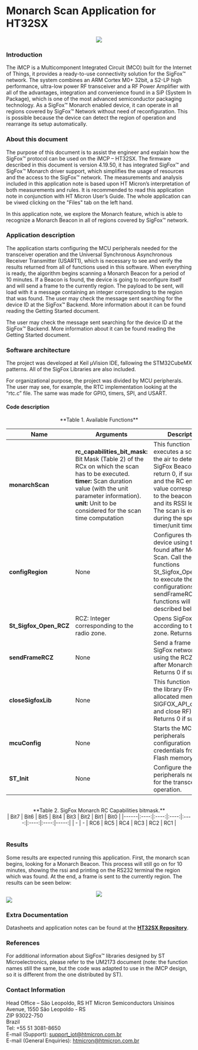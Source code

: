 # Monarch Scan Application for HT32SX 

<div align="center">
  <img src="https://encrypted-tbn0.gstatic.com/images?q=tbn:ANd9GcSesenrhZDRBpVRdUHpQ5ouT6wUTu0t0zaYtSI5GZqXJjGc2tor4Q&s">
</div>

### Introduction
The iMCP is a Multicomponent Integrated Circuit (MCO) built for the Internet of Things, it provides a ready-to-use connectivity solution for the SigFox™ network. 
The system combines an ARM Cortex M0+ 32bit, a S2-LP high performance, ultra-low power RF transceiver and a RF Power Amplifier with all of the advantages, integration and convenience found in a SiP (System In Package), which is one of the most advanced semiconductor packaging technology.
As a SigFox™ Monarch enabled device, it can operate in all regions covered by SigFox™ Network without need of reconfiguration. This is possible because the device can detect the region of operation and rearrange its setup automatically.

### About this document 
The purpose of this document is to assist the engineer and explain how the SigFox™ protocol can be used on the iMCP – HT32SX. The firmware described in this document is version 4.19.50, it has integrated SigFox™ and SigFox™ Monarch driver support, which simplifies the usage of resources and the access to the SigFox™ network. The measurements and analysis included in this application note is based upon HT Micron’s interpretation of both measurements and rules. It is recommended to read this application note in conjunction with HT Micron User’s Guide.
The whole application can be viwed clicking on the "Files" tab on the left hand.

In this application note, we explore the Monarch feature, which is able to recognize a Monarch Beacon in all of regions covered by SigFox™ network.

### Application description
The application starts configuring the MCU peripherals needed for the transceiver operation and the Universal Synchronous Asynchronous Receiver Transmitter (USART1), which is necessary to see and verify the results returned from all of functions used in this software. When everything is ready, the algorithm begins scanning a Monarch Beacon for a period of 10 minutes. If a Beacon is found, the device is going to reconfigure itself and will send a frame to the currently region. The payload to be sent, will load with it a message containing an integer corresponding to the region that was found. 
The user may check the message sent searching for the device ID at the SigFox™ Backend. More information about it can be found reading the Getting Started document.

The user may check the message sent searching for the device ID at the SigFox™ Backend. More information about it can be found reading the Getting Started document.

### Software architecture 
The project was developed at Keil µVision IDE, fallowing the STM32CubeMX patterns. All of the SigFox Libraries are also included.

For organizational purpose, the project was divided by MCU peripherals. The user may see, for example, the RTC implementation looking at the “rtc.c” file. The same was made for GPIO, timers, SPI, and USART.

#### Code description

<div align="center">
	**Table 1. Available Functions**
</div>

| Name | Arguments | Descripton | 
| --- | --- | --- |
| **monarchScan** | **rc_capabilities_bit_mask:**  Bit Mask (Table 2) of the RCx on which the scan has to be executed.<br/> **timer:** Scan duration value (with the unit parameter information). <br/> **unit:** Unit to be considered for the scan time computation | This function executes a scan of the air to detect a SigFox Beacon. It will return 0, if success and the RC enum value corresponding to the beacon found and its RSSI level. The scan is executed during the specific timer/unit time. |
| **configRegion** | None | Configures the device using the RCZ found after Monarch Scan. Call the functions St_Sigfox_Open_RCZ, to execute these configurations and sendFrameRCZ. Both functions will be described below. |
| **St_Sigfox_Open_RCZ** | RCZ: Integer corresponding to the radio zone. |  Opens SigFox Library according to the zone. Returns 0 if ok. |
| **sendFrameRCZ** | None | Send a frame to the SigFox network using the RCZ found after Monarch Scan. Returns 0 if success. |
| **closeSigfoxLib** | None | This function closes the library (Free the allocated memory of SIGFOX_API_open and close RF). Returns 0 if success. |
| **mcuConfig** | None | Starts the MCU peripherals configuration and get credentials from Flash memory. |
| **ST_Init** | None | Configure the MCU peripherals needed for the transceiver operation. |

<br/>

<div align="center">
	**Table 2. SigFox Monarch RC Capabilities bitmask.**
</div>

<div align="center">
	| Bit7 | Bit6 | Bit5 | Bit4 | Bit3 | Bit2 | Bit1 | Bit0 |
	|------|:----:|:----:|:----:|:----:|:----:|:----:|-----:|
	|   -  |   -  | RC6  | RC5  | RC4  | RC3  | RC2  |  RC1 |
</div>

<br/>

### Results
Some results are expected running this application. First, the monarch scan begins, looking for a Monarch Beacon. This process will still go on for 10 minutes, showing the rssi and printing on the RS232 terminal the region which was found. At the end, a frame is sent to the currently region. 
The results can be seen below:

<div align="center">
  <img src="https://www.googleapis.com/drive/v3/files/1Zk3hGocssoDgSSVlAkGDNPV6K7wrB6Dk?alt=media&key=AIzaSyCm-djN9v8CYvbkJ1YNUGdKxo0DrotYn74">
</div>

<img src="https://www.googleapis.com/drive/v3/files/1ixfsPEG8xkcZ4hOcd0WZYsEAXSc6SSlp?alt=media&key=AIzaSyCm-djN9v8CYvbkJ1YNUGdKxo0DrotYn74">

### Extra Documentation 
Datasheets and application notes can be found at the [**HT32SX Repository**](https://github.com/htmicron/ht32sx).

### References
For additional information about SigFox™ libraries designed by ST Microelectronics, please refer to the UM2173 document (note: the function names still the same, but the code was adapted to use in the iMCP design, so it is different from the one distributed by ST).

### Contact Information

Head Office – São Leopoldo, RS 
HT Micron Semiconductors
Unisinos Avenue, 1550
São Leopoldo - RS             
ZIP 93022-750 <br/>
Brazil <br/>
Tel: +55 51 3081-8650 <br/>
E-mail (Support): support_iot@htmicron.com.br <br/>
E-mail (General Enquiries): htmicron@htmicron.com.br
